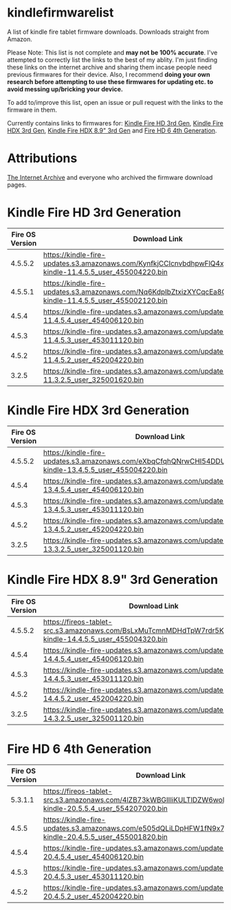 # kindlefirmwarelist
A list of kindle fire tablet firmware downloads. Downloads straight from Amazon.

Please Note: This list is not complete and **may not be 100% accurate**. I've attempted to correctly list the links to the best of my ablity. I'm just finding these links on the internet archive and sharing them incase people need previous firmwares for their device. Also, I recommend **doing your own research before attempting to use these firmwares for updating etc. to avoid messing up/bricking your device.**

To add to/improve this list, open an issue or pull request with the links to the firmware in them.

Currently contains links to firmwares for: [Kindle Fire HD 3rd Gen](#kindle-fire-hd-3rd-generation), [Kindle Fire HDX 3rd Gen](#kindle-fire-hdx-3rd-generation), [Kindle Fire HDX 8.9" 3rd Gen](#kindle-fire-hdx-89-3rd-generation) and [Fire HD 6 4th Generation](#fire-hd-6-4th-generation).

# Attributions
[The Internet Archive](http://archive.org/web/) and everyone who archived the firmware download pages.

# Kindle Fire HD 3rd Generation
| Fire OS Version | Download Link |
|---------|----------|
| 4.5.5.2  | https://kindle-fire-updates.s3.amazonaws.com/KynfkjCCIcnvbdhpwFlQ4xjyiw/update-kindle-11.4.5.5_user_455004220.bin |
| 4.5.5.1  | https://kindle-fire-updates.s3.amazonaws.com/Nq6KdpIbZtxizXYCqcEa8GIpUC/update-kindle-11.4.5.5_user_455002120.bin |
| 4.5.4  | https://kindle-fire-updates.s3.amazonaws.com/update-kindle-11.4.5.4_user_454006120.bin |
| 4.5.3  | https://kindle-fire-updates.s3.amazonaws.com/update-kindle-11.4.5.3_user_453011120.bin |
| 4.5.2 | https://kindle-fire-updates.s3.amazonaws.com/update-kindle-11.4.5.2_user_452004220.bin |
| 3.2.5| https://kindle-fire-updates.s3.amazonaws.com/update-kindle-11.3.2.5_user_325001620.bin |

# Kindle Fire HDX 3rd Generation
| Fire OS Version | Download Link |
|---------|----------|
| 4.5.5.2  | https://kindle-fire-updates.s3.amazonaws.com/eXbqCfqhQNrwCHI54DDUxjPgNf/update-kindle-13.4.5.5_user_455004220.bin |
| 4.5.4  | https://kindle-fire-updates.s3.amazonaws.com/update-kindle-13.4.5.4_user_454006120.bin |
| 4.5.3  | https://kindle-fire-updates.s3.amazonaws.com/update-kindle-13.4.5.3_user_453011120.bin |
| 4.5.2 | https://kindle-fire-updates.s3.amazonaws.com/update-kindle-13.4.5.2_user_452004220.bin |
| 3.2.5| https://kindle-fire-updates.s3.amazonaws.com/update-kindle-13.3.2.5_user_325001120.bin |

# Kindle Fire HDX 8.9" 3rd Generation
| Fire OS Version | Download Link |
|---------|----------|
| 4.5.5.2  | https://fireos-tablet-src.s3.amazonaws.com/BsLxMuTcmnMDHdTpW7rdr5K4Bl/update-kindle-14.4.5.5_user_455004320.bin |
| 4.5.4  | https://kindle-fire-updates.s3.amazonaws.com/update-kindle-14.4.5.4_user_454006120.bin |
| 4.5.3  | https://kindle-fire-updates.s3.amazonaws.com/update-kindle-14.4.5.3_user_453011120.bin |
| 4.5.2 | https://kindle-fire-updates.s3.amazonaws.com/update-kindle-14.4.5.2_user_452004220.bin |
| 3.2.5| https://kindle-fire-updates.s3.amazonaws.com/update-kindle-14.3.2.5_user_325001120.bin |

# Fire HD 6 4th Generation
| Fire OS Version | Download Link |
|---------|----------|
| 5.3.1.1  | https://fireos-tablet-src.s3.amazonaws.com/4lZB73kWBGIIliKULTlDZW6woE/update-kindle-20.5.5.4_user_554207020.bin |
| 4.5.5  | https://kindle-fire-updates.s3.amazonaws.com/e505dQLiLDpHFW1fN9x7t252bo/update-kindle-20.4.5.5_user_455001820.bin |
| 4.5.4  | https://kindle-fire-updates.s3.amazonaws.com/update-kindle-20.4.5.4_user_454006120.bin |
| 4.5.3  | https://kindle-fire-updates.s3.amazonaws.com/update-kindle-20.4.5.3_user_453011120.bin |
| 4.5.2 | https://kindle-fire-updates.s3.amazonaws.com/update-kindle-20.4.5.2_user_452004220.bin |
